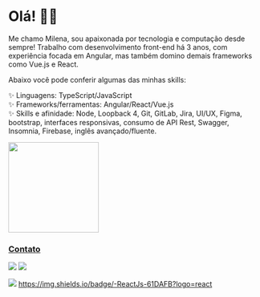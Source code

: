 # Olá! 👩‍💻

Me chamo Milena, sou apaixonada por tecnologia e computação desde sempre! Trabalho com desenvolvimento front-end há 3 anos, com experiência focada em Angular, mas também domino demais frameworks como Vue.js e React.

Abaixo você pode conferir algumas das minhas skills:

✨ Linguagens: TypeScript/JavaScript<br>
✨ Frameworks/ferramentas: Angular/React/Vue.js<br>
✨ Skills e afinidade: Node, Loopback 4, Git, GitLab, Jira, UI/UX, Figma, bootstrap, interfaces responsivas, consumo de API Rest, Swagger, Insomnia, Firebase, inglês avançado/fluente.<br>

<div>
<a href="https://github.com/milenahas">
<img loading="lazy" height="180em" src="https://github-readme-stats.vercel.app/api/top-langs/?username=milenahas&layout=compact&langs_count=7&theme=dracula"/>
</div>

### Contato
<div>
<a href = "mailto:milena.has@hotmail.com"><img loading="lazy" src="https://img.shields.io/badge/-E-mail-005FF9?logo=maildotru&logoColor=white&style=flat-square" target="_blank"></a>
<a href="https://www.linkedin.com/in/milena-alves-0b2635195/" target="_blank"><img loading="lazy" src="https://img.shields.io/badge/-LinkedIn-%230077B5?style=for-the-badge&logo=linkedin&logoColor=white" target="_blank"></a>   
</div>

![](https://komarev.com/ghpvc/?username=milenahas&label=Views&color=ff69b4) 
https://img.shields.io/badge/-ReactJs-61DAFB?logo=react
